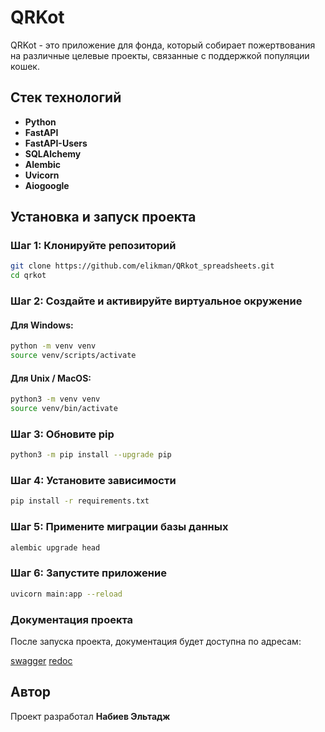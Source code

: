 # QRKot

QRKot - это приложение для фонда, который собирает пожертвования на различные целевые проекты, связанные с поддержкой популяции кошек.

## Стек технологий

- **Python**
- **FastAPI**
- **FastAPI-Users**
- **SQLAlchemy**
- **Alembic**
- **Uvicorn**
- **Aiogoogle**

## Установка и запуск проекта

### Шаг 1: Клонируйте репозиторий

```bash
git clone https://github.com/elikman/QRkot_spreadsheets.git
cd qrkot
```

### Шаг 2: Создайте и активируйте виртуальное окружение

#### Для Windows:

```bash
python -m venv venv
source venv/scripts/activate
```

#### Для Unix / MacOS:

```bash
python3 -m venv venv
source venv/bin/activate
```

### Шаг 3: Обновите pip

```bash
python3 -m pip install --upgrade pip
```

### Шаг 4: Установите зависимости

```bash
pip install -r requirements.txt
```

### Шаг 5: Примените миграции базы данных

```bash
alembic upgrade head
```

### Шаг 6: Запустите приложение

```bash
uvicorn main:app --reload
```

### Документация проекта

После запуска проекта, документация будет доступна по адресам:

[swagger](http://127.0.0.1:8000/docs)
[redoc](http://127.0.0.1:8000/redoc)

## Автор

Проект разработал **Набиев Эльтадж**
